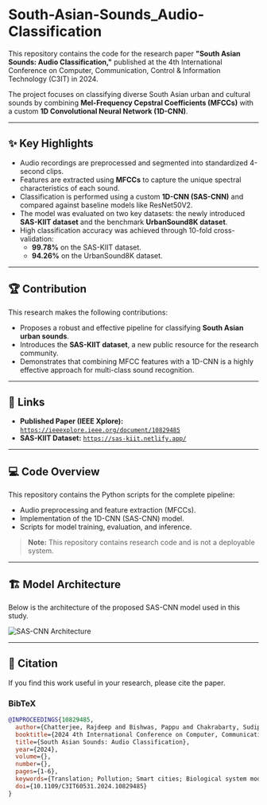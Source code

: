 # South-Asian-Sounds_Audio-Classification

This repository contains the code for the research paper **"South Asian Sounds: Audio Classification,"** published at the 4th International Conference on Computer, Communication, Control & Information Technology (C3IT) in 2024.

The project focuses on classifying diverse South Asian urban and cultural sounds by combining **Mel-Frequency Cepstral Coefficients (MFCCs)** with a custom **1D Convolutional Neural Network (1D-CNN)**.

---

## ✨ Key Highlights

-   Audio recordings are preprocessed and segmented into standardized 4-second clips.
-   Features are extracted using **MFCCs** to capture the unique spectral characteristics of each sound.
-   Classification is performed using a custom **1D-CNN (SAS-CNN)** and compared against baseline models like ResNet50V2.
-   The model was evaluated on two key datasets: the newly introduced **SAS-KIIT dataset** and the benchmark **UrbanSound8K dataset**.
-   High classification accuracy was achieved through 10-fold cross-validation:
    -   **99.78%** on the SAS-KIIT dataset.
    -   **94.26%** on the UrbanSound8K dataset.

---

## 🏆 Contribution

This research makes the following contributions:
-   Proposes a robust and effective pipeline for classifying **South Asian urban sounds**.
-   Introduces the **SAS-KIIT dataset**, a new public resource for the research community.
-   Demonstrates that combining MFCC features with a 1D-CNN is a highly effective approach for multi-class sound recognition.

---

## 🔗 Links

-   **Published Paper (IEEE Xplore):** [`https://ieeexplore.ieee.org/document/10829485`](https://ieeexplore.ieee.org/document/10829485)
-   **SAS-KIIT Dataset:** [`https://sas-kiit.netlify.app/`](https://sas-kiit.netlify.app/)

---

## 💻 Code Overview

This repository contains the Python scripts for the complete pipeline:
-   Audio preprocessing and feature extraction (MFCCs).
-   Implementation of the 1D-CNN (SAS-CNN) model.
-   Scripts for model training, evaluation, and inference.

> **Note:** This repository contains research code and is not a deployable system.

---

## 🏗️ Model Architecture

Below is the architecture of the proposed SAS-CNN model used in this study.

![SAS-CNN Architecture](path/to/your/model_image.png)

---

## 📄 Citation

If you find this work useful in your research, please cite the paper.

### BibTeX

```bibtex
@INPROCEEDINGS{10829485,
  author={Chatterjee, Rajdeep and Bishwas, Pappu and Chakrabarty, Sudip and Bandyopadhyay, Tathagata},
  booktitle={2024 4th International Conference on Computer, Communication, Control & Information Technology (C3IT)}, 
  title={South Asian Sounds: Audio Classification}, 
  year={2024},
  volume={},
  number={},
  pages={1-6},
  keywords={Translation; Pollution; Smart cities; Biological system modeling; Surveillance; Noise; Urban planning; Feature extraction; Rail transportation; Mel frequency cepstral coefficient; Audio classification; CNN; MFCC; Sound recognition},
  doi={10.1109/C3IT60531.2024.10829485}
}

